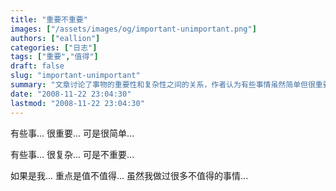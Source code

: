 ```yaml
---
title: "重要不重要"
images: ["/assets/images/og/important-unimportant.png"]
authors: ["eallion"]
categories: ["日志"]
tags: ["重要","值得"]
draft: false
slug: "important-unimportant"
summary: "文章讨论了事物的重要性和复杂性之间的关系，作者认为有些事情虽然简单但很重要，而有些事情虽然复杂却不重要。作者强调对于自己来说最重要的是判断一件事是否值得去做。尽管作者曾经做过很多不值得的事情，但他仍在思考这个问题。"
date: "2008-11-22 23:04:30"
lastmod: "2008-11-22 23:04:30"
---
```


有些事...
很重要...
可是很简单...

有些事...
很复杂...
可是不重要...

如果是我...
重点是值不值得...
虽然我做过很多不值得的事情...
